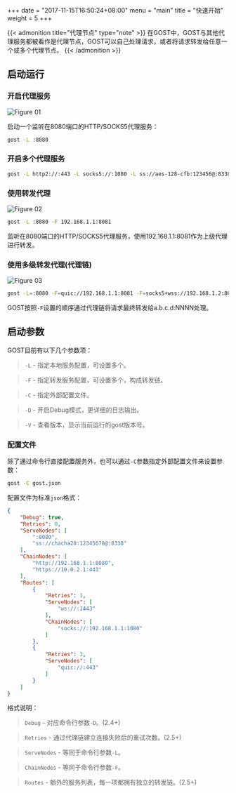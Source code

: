 +++
date = "2017-11-15T16:50:24+08:00"
menu = "main"
title = "快速开始"
weight = 5
+++

{{< admonition title="代理节点" type="note" >}}
在GOST中，GOST与其他代理服务都被看作是代理节点，GOST可以自己处理请求，或者将请求转发给任意一个或多个代理节点。
{{< /admonition >}}

## 启动运行

### 开启代理服务

![Figure 01](/gost/img/001.png)

启动一个监听在8080端口的HTTP/SOCKS5代理服务：

```bash
gost -L :8080
```

### 开启多个代理服务

```bash
gost -L http2://:443 -L socks5://:1080 -L ss://aes-128-cfb:123456@:8338
```

### 使用转发代理

![Figure 02](/gost/img/002.png)

```bash
gost -L :8080 -F 192.168.1.1:8081
```

监听在8080端口的HTTP/SOCKS5代理服务，使用192.168.1.1:8081作为上级代理进行转发。


### 使用多级转发代理(代理链)

![Figure 03](/gost/img/003.png)

```bash
gost -L=:8080 -F=quic://192.168.1.1:8081 -F=socks5+wss://192.168.1.2:8082 -F=http2://192.168.1.3:8083 ... -F=a.b.c.d:NNNN
```

GOST按照`-F`设置的顺序通过代理链将请求最终转发给a.b.c.d:NNNN处理。

## 启动参数

GOST目前有以下几个参数项：

> `-L` - 指定本地服务配置，可设置多个。

> `-F` - 指定转发服务配置，可设置多个，构成转发链。

> `-C` - 指定外部配置文件。

> `-D` - 开启Debug模式，更详细的日志输出。

> `-V` - 查看版本，显示当前运行的gost版本号。

### 配置文件

除了通过命令行直接配置服务外，也可以通过`-C`参数指定外部配置文件来设置参数：

```bash
gost -C gost.json
```

配置文件为标准`json`格式：

```json
{
    "Debug": true,
    "Retries": 0,
    "ServeNodes": [
        ":8080",
        "ss://chacha20:12345678@:8338"
    ],
    "ChainNodes": [
        "http://192.168.1.1:8080",
        "https://10.0.2.1:443"
    ],
    "Routes": [
        {
            "Retries": 1,
            "ServeNodes": [
                "ws://:1443"
            ],
            "ChainNodes": [
                "socks://:192.168.1.1:1080"
            ]
        },
        {
            "Retries": 3,
            "ServeNodes": [
                "quic://:443"
            ]
        }
    ]
}
```

格式说明：

> `Debug` - 对应命令行参数`-D`。(2.4+)

> `Retries` - 通过代理链建立连接失败后的重试次数。(2.5+)

> `ServeNodes` - 等同于命令行参数`-L`。

> `ChainNodes` - 等同于命令行参数`-F`。

> `Routes` - 额外的服务列表，每一项都拥有独立的转发链。(2.5+)

